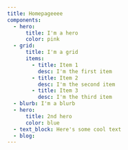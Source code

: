 ```yaml
---
title: Homepageeee
components:
  - hero: 
      title: I'm a hero
      color: pink
  - grid:
      title: I'm a grid
      items:
        - title: Item 1
          desc: I'm the first item
        - title: Item 2
          desc: I'm the second item
        - title: Item 3
          desc: I'm the third item
  - blurb: I'm a blurb
  - hero:
      title: 2nd hero
      color: blue
  - text_block: Here's some cool text
  - blog:
---
```

